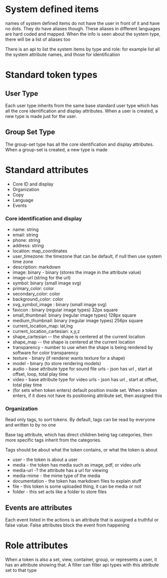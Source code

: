 # System defined items

names of system defined items do not have the user in front of it and have no dots.
They do have aliases though. These aliases in different languages are hard coded and mapped. When the info is seen about the system type, there will be a list of aliases too

There is an api to list the system items by type and role: for example list all the system attribute names, and those for identification

# Standard token types

## User Type

Each user type inherits from the same base standard user type which has all the core identification and display attributes.
When a user is created, a new type is made just for the user.


##  Group Set Type

The group-set type has all the core identification and display attributes. When a group-set is created, a new type is made



# Standard attributes


* Core ID and display
* Organization
* Copy
* Language
* Events

### Core identification and display

* name: string
* email: string
* phone: string
* address: string
* location: map_coordinates
* user_timezone: the timezone that can be default, if null then use system time zone
* description: markdown
* image: binary - binary (stores the image in the attribute value)
* image-url (string for the url)
* symbol: binary (small image svg)
* primary_color: color
* secondary_color: color
* background_color: color
* svg_symbol_image  : binary (small image svg)
* favicon : binary (regular image types) 32px square
* small_thumbnail: binary (regular image types) 128px square
* medium_thumbnail: binary (regular image types) 256px square
* current_location_map: lat,lng
* current_location_cartesian: x,y,z
* shape_cartesian -- the shape is centered at the current location
* shape_map -- the shape is centered at the current location 
* transparency - number to use when the shape is being rendered by software for color transparency
* texture - binary (if renderer wants texture for a shape)
* model - binary (to store rendering models)
* audio - base attribute type for sound file urls - json has url , start at offset, loop, total play time
* video - base attribute type for video urls - json has url , start at offset,  total play time
* (for sets when token enters) default position inside set. When a token enters, if it does not have its positioning attribute set, then assigned this

### Organization

Read only tags, to sort tokens. By default, tags can be read by everyone and written to by no one

Base tag attribute, which has direct children being tag categories, then more specific tags inherit from the categories.

Tags should be about what the token contains, or what the token is about

* user - the token is about a user
* media - the token has media such as image, pdf, or video urls
* media-url -? the attribute has a url for viewing
* media-mime - the mime type of the media
* documentation - the token has markdown files to explain stuff
* file - this token is some uploaded thing, it can be media or not
* folder - this set acts like a folder to store files




## Events are attributes

Each event listed in the actions is an attribute that is assigned a truthful or false value. False attributes block the event from happening


# Role attributes

When a token is also a set, view, container, group, or represents a user, it has an attribute showing that. A filter can filter api types with this attribute set to that type





